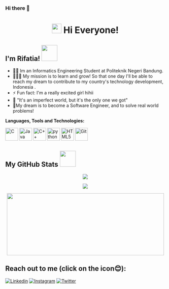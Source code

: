 ### Hi there 👋

<h1 align="center"><img src="https://media.giphy.com/media/pqStRjJyVEZDapW6EM/giphy.gif" width="30" />  Hi Everyone! 
<h2> I'm Rifatia! <img src="https://media.giphy.com/media/Pk9ahjZGewoVWjfD4G/giphy.gif" width="50"></h2>
 
- 👩‍💻 Im an Informatics Engineering Student at Politeknik Negeri Bandung.
- 🏃🏻‍♀️ My mission is to learn and grow! So that one day I'll be able to reach my dream to contribute to my country's technology development, Indonesia .
- ⚡ Fun fact: I'm a really excited girl hihii
- 📝 "It's an imperfect world, but it's the only one we got"
- 🏁My dream is to become a Software Engineer, and to solve real world problems!</p>
 
 **Languages, Tools and Technologies:**
 
 
 <a href="https://en.wikipedia.org/wiki/C_(programming_language)" title="C"><img src="https://github.com/get-icon/geticon/raw/master/icons/c.svg" alt="C" width="40px"  height="40px"></a>
 <a href="https://www.java.com/" title="Java"><img src="https://github.com/get-icon/geticon/blob/master/icons/java.svg" alt="Java" width="40px"  height="40px"></a>
 <a href="https://isocpp.org/" title="C++"><img src="https://github.com/get-icon/geticon/raw/master/icons/c-plusplus.svg" alt="C++" width="40px" height="40px"></a>
 <a href="https://python.org/" title="python"><img src="https://github.com/get-icon/geticon/raw/master/icons/python.svg" alt="python" width="40px" height="40px"></a>
 <a href="https://www.w3.org/TR/html5/" title="HTML5"><img src="https://github.com/get-icon/geticon/raw/master/icons/html-5.svg" alt="HTML5" width="40px" height="40px"></a>
 <a href="https://git-scm.com/" title="Git"><img src="https://github.com/get-icon/geticon/raw/master/icons/git-icon.svg" alt="Git" width="40px" height="40px"></a>
 

 
 
 
 
 <h2>My GitHub Stats <img src="https://media.giphy.com/media/JUGcy1JHU2ubKnq3Ug/giphy.gif" width="50"> </h2>


<p align="center"> <img align="center" src="https://github-readme-stats.vercel.app/api?username=rifatiyay&show_icons=true" /></p>

<p align="center"><img align="center" src="https://github-readme-streak-stats.herokuapp.com/?user=rifatiyay&show_icons=true" /></p>

<p align="center"><img align="center" src="https://github-readme-stats.vercel.app/api/top-langs/?username=rifatiyay&show_icons=true&layout=compact&langs_count=8" width="495px" height="195px" /></p>



<h2> Reach out to me (click on the icon😊): </h2>
<a href="https://www.linkedin.com/in/rifatia-yumna-salma-941ba8207/" title="Linkedin"><img src="https://img.shields.io/badge/LinkedIn-0077B5?style=for-the-badge&logo=linkedin&logoColor=white" alt="Linkedin"></a>
<a href="https://www.instagram.com/rifatiyay/" title="Instagram"><img src="https://img.shields.io/badge/Instagram-E4405F?style=for-the-badge&logo=instagram&logoColor=white" alt="Instagram"></a>
<a href="https://twitter.com/rifatiyay" title="Twitter"><img src="https://img.shields.io/badge/Twitter-1DA1F2?style=for-the-badge&logo=twitter&logoColor=white" alt="Twitter"></a>



